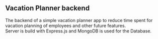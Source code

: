 ## Vacation Planner backend
The backend of a simple vacation planner app to reduce time spent for vacation planning of employees and other future features.  
Server is build with Express.js and MongoDB is used for the Database.
